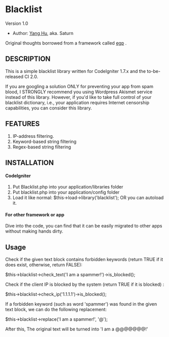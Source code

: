 # Blacklist

Version 1.0

* Author: [Yang Hu](http://www.cnsaturn.com/), aka. Saturn

Original thoughts borrowed from a framework called [egp](http://code.google.com/p/egp/) .

## DESCRIPTION

This is a simple blacklist library written for CodeIgniter 1.7.x and the to-be-released CI 2.0. 

If you are googling a solution ONLY for preventing your app from spam blood, I STRONGLY recommend you using Wordpress Akismet service instead of this library. However, if you'd like to take full control of your blacklist dictionary, i.e., your application requires Internet censorship capabilities, you can consider this library.

## FEATURES

1. IP-address filtering.  
2. Keyword-based string filtering
3. Regex-based string filtering

## INSTALLATION

####  CodeIgniter

1.  Put Blacklist.php into your application/libraries folder
2.  Put blacklist.php into your application/config folder
3.  Load it like normal: $this->load->library('blacklist'); OR you can autoload it.

####  For other framework or app

Dive into the code, you can find that it can be easily migrated to other apps without making hands dirty.

## Usage

Check if the given text block contains forbidden keywords (return TRUE if it does exist, otherwise, return FALSE):

$this->blacklist->check_text('I am a spammer!')->is_blocked();

Check if the client IP is blocked by the system (return TRUE if it is blocked) :

$this->blacklist->check_ip('1.1.1.1')->is_blocked();

If a forbidden keyword (such as word 'spammer') was found in the given text block, we can do the following replacement:

$this->blacklist->replace('I am a spammer!', '@'); 

After this, The original text will be turned into 'I am a @@@@@@@!'